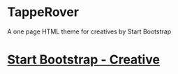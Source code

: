 # TappeRover
A one page HTML theme for creatives by Start Bootstrap


# [Start Bootstrap - Creative](https://startbootstrap.com/themes/creative/)
